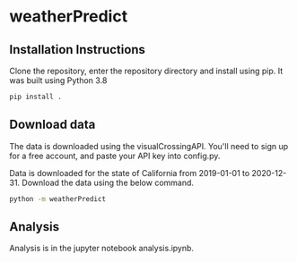 # weatherPredict

## Installation Instructions

Clone the repository, enter the repository directory and install using pip. It was built using Python 3.8
``` bash
pip install .
```

## Download data

The data is downloaded using the visualCrossingAPI. You'll need to sign up for a free account, and paste your API key into config.py.

Data is downloaded for the state of California from 2019-01-01 to 2020-12-31. Download the data using the below command.

``` bash
python -m weatherPredict
```
## Analysis

Analysis is in the jupyter notebook analysis.ipynb.